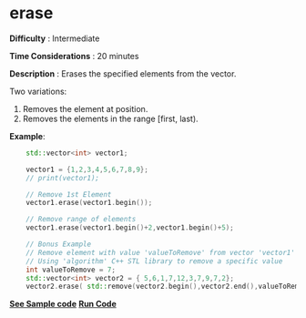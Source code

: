 # erase

**Difficulty** : Intermediate

**Time Considerations** : 20 minutes

**Description** : Erases the specified elements from the vector.

Two variations:

1. Removes the element at position.
2. Removes the elements in the range [first, last).

**Example**:
```cpp
    std::vector<int> vector1;

    vector1 = {1,2,3,4,5,6,7,8,9};
    // print(vector1);

    // Remove 1st Element
    vector1.erase(vector1.begin());

    // Remove range of elements
    vector1.erase(vector1.begin()+2,vector1.begin()+5);

    // Bonus Example
    // Remove element with value 'valueToRemove' from vector 'vector1'
    // Using 'algorithm' C++ STL library to remove a specific value
    int valueToRemove = 7;
    std::vector<int> vector2 = { 5,6,1,7,12,3,7,9,7,2};
    vector2.erase( std::remove(vector2.begin(),vector2.end(),valueToRemove),vector2.end());

```
**[See Sample code](../snippets/vector/erase.cpp)**
**[Run Code](https://rextester.com/XWYI46957)**
